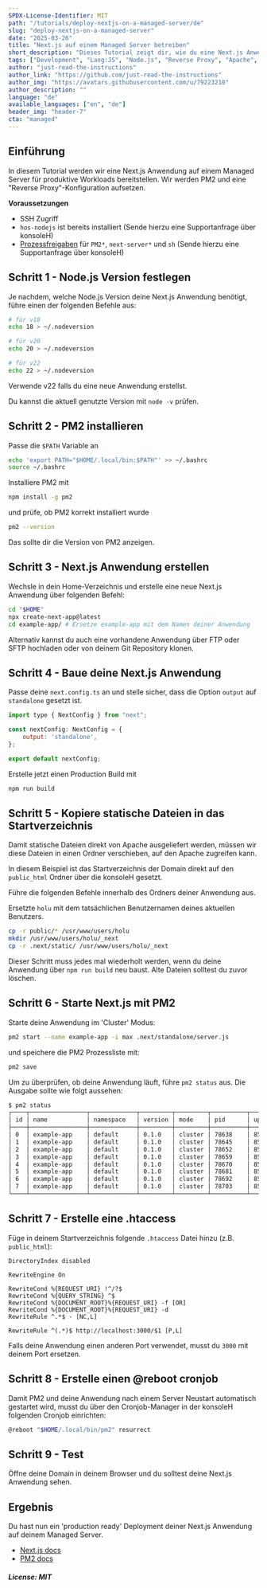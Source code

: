 ```yaml
---
SPDX-License-Identifier: MIT
path: "/tutorials/deploy-nextjs-on-a-managed-server/de"
slug: "deploy-nextjs-on-a-managed-server"
date: "2025-03-26"
title: "Next.js auf einem Managed Server betreiben"
short_description: "Dieses Tutorial zeigt dir, wie du eine Next.js Anwendung auf einem Managed Server bereitstellst"
tags: ["Development", "Lang:JS", "Node.js", "Reverse Proxy", "Apache", "Managed Server"]
author: "just-read-the-instructions"
author_link: "https://github.com/just-read-the-instructions"
author_img: "https://avatars.githubusercontent.com/u/79223210"
author_description: ""
language: "de"
available_languages: ["en", "de"]
header_img: "header-7"
cta: "managed"
---
```


## Einführung

In diesem Tutorial werden wir eine Next.js Anwendung auf einem Managed Server für produktive Workloads bereitstellen. Wir werden PM2 und eine "Reverse Proxy"-Konfiguration aufsetzen.

**Voraussetzungen**

* SSH Zugriff
* `hos-nodejs` ist bereits installiert (Sende hierzu eine Supportanfrage über konsoleH)
* [Prozessfreigaben](https://docs.hetzner.com/de/konsoleh/server-management/faq/installation-of-common-software/#prozessfreigaben) für `PM2*`, `next-server*` und `sh` (Sende hierzu eine Supportanfrage über konsoleH)

## Schritt 1 - Node.js Version festlegen

Je nachdem, welche Node.js Version deine Next.js Anwendung benötigt, führe einen der folgenden Befehle aus:
```bash
# für v18
echo 18 > ~/.nodeversion

# für v20
echo 20 > ~/.nodeversion

# für v22
echo 22 > ~/.nodeversion
```

Verwende v22 falls du eine neue Anwendung erstellst.

Du kannst die aktuell genutzte Version mit `node -v` prüfen.

## Schritt 2 - PM2 installieren

Passe die `$PATH` Variable an
```bash
echo 'export PATH="$HOME/.local/bin:$PATH"' >> ~/.bashrc
source ~/.bashrc
```

Installiere PM2 mit
```bash
npm install -g pm2
```

und prüfe, ob PM2 korrekt installiert wurde
```bash
pm2 --version
```
Das sollte dir die Version von PM2 anzeigen.

## Schritt 3 - Next.js Anwendung erstellen

Wechsle in dein Home-Verzeichnis und erstelle eine neue Next.js Anwendung über folgenden Befehl:

```bash
cd "$HOME"
npx create-next-app@latest
cd example-app/ # Ersetze example-app mit dem Namen deiner Anwendung
```

Alternativ kannst du auch eine vorhandene Anwendung über FTP oder SFTP hochladen oder von deinem Git Repository klonen.

## Schritt 4 - Baue deine Next.js Anwendung

Passe deine `next.config.ts` an und stelle sicher, dass die Option `output` auf `standalone` gesetzt ist.

```javascript
import type { NextConfig } from "next";

const nextConfig: NextConfig = {
    output: 'standalone',
};

export default nextConfig;
```

Erstelle jetzt einen Production Build mit
```bash
npm run build
```

## Schritt 5 - Kopiere statische Dateien in das Startverzeichnis

Damit statische Dateien direkt von Apache ausgeliefert werden, müssen wir diese Dateien in einen Ordner verschieben, auf den Apache zugreifen kann.

In diesem Beispiel ist das Startverzeichnis der Domain direkt auf den `public_html` Ordner über die konsoleH gesetzt.

Führe die folgenden Befehle innerhalb des Ordners deiner Anwendung aus.

Ersetzte `holu` mit dem tatsächlichen Benutzernamen deines aktuellen Benutzers.

```bash
cp -r public/* /usr/www/users/holu
mkdir /usr/www/users/holu/_next
cp -r .next/static/ /usr/www/users/holu/_next
```

Dieser Schritt muss jedes mal wiederholt werden, wenn du deine Anwendung über `npm run build` neu baust. Alte Dateien solltest du zuvor löschen.

## Schritt 6 - Starte Next.js mit PM2

Starte deine Anwendung im 'Cluster' Modus:
```bash
pm2 start --name example-app -i max .next/standalone/server.js
```

und speichere die PM2 Prozessliste mit:
```bash
pm2 save
```

Um zu überprüfen, ob deine Anwendung läuft, führe `pm2 status` aus. Die Ausgabe sollte wie folgt aussehen:

```bash
$ pm2 status
┌────┬────────────────┬─────────────┬─────────┬─────────┬──────────┬────────┬──────┬───────────┬──────────┬──────────┬──────────┬──────────┐
│ id │ name           │ namespace   │ version │ mode    │ pid      │ uptime │ ↺    │ status    │ cpu      │ mem      │ user     │ watching │
├────┼────────────────┼─────────────┼─────────┼─────────┼──────────┼────────┼──────┼───────────┼──────────┼──────────┼──────────┼──────────┤
│ 0  │ example-app    │ default     │ 0.1.0   │ cluster │ 78638    │ 85s    │ 0    │ online    │ 0%       │ 97.1mb   │ holu     │ disabled │
│ 1  │ example-app    │ default     │ 0.1.0   │ cluster │ 78645    │ 85s    │ 0    │ online    │ 0%       │ 96.9mb   │ holu     │ disabled │
│ 2  │ example-app    │ default     │ 0.1.0   │ cluster │ 78652    │ 85s    │ 0    │ online    │ 0%       │ 94.3mb   │ holu     │ disabled │
│ 3  │ example-app    │ default     │ 0.1.0   │ cluster │ 78659    │ 85s    │ 0    │ online    │ 0%       │ 94.9mb   │ holu     │ disabled │
│ 4  │ example-app    │ default     │ 0.1.0   │ cluster │ 78670    │ 85s    │ 0    │ online    │ 0%       │ 95.0mb   │ holu     │ disabled │
│ 5  │ example-app    │ default     │ 0.1.0   │ cluster │ 78681    │ 85s    │ 0    │ online    │ 0%       │ 95.0mb   │ holu     │ disabled │
│ 6  │ example-app    │ default     │ 0.1.0   │ cluster │ 78692    │ 85s    │ 0    │ online    │ 0%       │ 95.2mb   │ holu     │ disabled │
│ 7  │ example-app    │ default     │ 0.1.0   │ cluster │ 78703    │ 85s    │ 0    │ online    │ 0%       │ 95.0mb   │ holu     │ disabled │
└────┴────────────────┴─────────────┴─────────┴─────────┴──────────┴────────┴──────┴───────────┴──────────┴──────────┴──────────┴──────────┘
```

## Schritt 7 - Erstelle eine .htaccess

Füge in deinem Startverzeichnis folgende `.htaccess` Datei hinzu (z.B. `public_html`):

```apacheconf
DirectoryIndex disabled

RewriteEngine On

RewriteCond %{REQUEST_URI} !^/?$
RewriteCond %{QUERY_STRING} ^$
RewriteCond %{DOCUMENT_ROOT}%{REQUEST_URI} -f [OR]
RewriteCond %{DOCUMENT_ROOT}%{REQUEST_URI} -d
RewriteRule ^.*$ - [NC,L]

RewriteRule ^(.*)$ http://localhost:3000/$1 [P,L]
```

Falls deine Anwendung einen anderen Port verwendet, musst du `3000` mit deinem Port ersetzen.

## Schritt 8 - Erstelle einen @reboot cronjob

Damit PM2 und deine Anwendung nach einem Server Neustart automatisch gestartet wird, musst du über den Cronjob-Manager in der konsoleH folgenden Cronjob einrichten:

```bash
@reboot "$HOME/.local/bin/pm2" resurrect
```

## Schritt 9 - Test
Öffne deine Domain in deinem Browser und du solltest deine Next.js Anwendung sehen.

## Ergebnis

Du hast nun ein 'production ready' Deployment deiner Next.js Anwendung auf deinem Managed Server.

* [Next.js docs](https://nextjs.org/docs)
* [PM2 docs](https://pm2.keymetrics.io/docs/usage/quick-start/)

##### License: MIT

<!--

Contributor's Certificate of Origin

By making a contribution to this project, I certify that:

(a) The contribution was created in whole or in part by me and I have
    the right to submit it under the license indicated in the file; or

(b) The contribution is based upon previous work that, to the best of my
    knowledge, is covered under an appropriate license and I have the
    right under that license to submit that work with modifications,
    whether created in whole or in part by me, under the same license
    (unless I am permitted to submit under a different license), as
    indicated in the file; or

(c) The contribution was provided directly to me by some other person
    who certified (a), (b) or (c) and I have not modified it.

(d) I understand and agree that this project and the contribution are
    public and that a record of the contribution (including all personal
    information I submit with it, including my sign-off) is maintained
    indefinitely and may be redistributed consistent with this project
    or the license(s) involved.

Signed-off-by: just-read-the-instructions <markus@imperius.cloud>

-->
